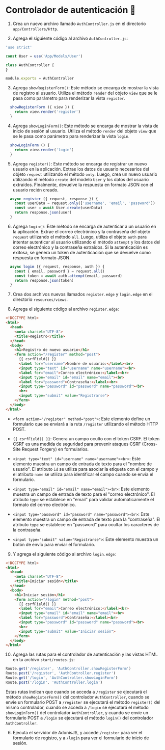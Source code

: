 # Controlador de autenticación 🔐

1. Crea un nuevo archivo llamado `AuthController.js` en el directorio `app/Controllers/Http`.

2. Agrega el siguiente código al archivo `AuthController.js`:

```javascript
'use strict'

const User = use('App/Models/User')

class AuthController {
}

module.exports = AuthController
```

3. Agrega `showRegisterForm()`: Este método se encarga de mostrar la vista de registro al usuario. Utiliza el método `render` del objeto `view` que se le pasa como parámetro para renderizar la vista `register`.

```javascript
  showRegisterForm ({ view }) {
    return view.render('register')
  }
```

4. Agrega `showLoginForm()`: Este método se encarga de mostrar la vista de inicio de sesión al usuario. Utiliza el método `render` del objeto `view` que se le pasa como parámetro para renderizar la vista `login`.

```javascript
  showLoginForm () {
    return view.render('login')
  }
```

5. Agrega `register()`: Este método se encarga de registrar un nuevo usuario en la aplicación. Extrae los datos de usuario necesarios del objeto `request` utilizando el método `only`. Luego, crea un nuevo usuario utilizando el método `create` del modelo `User` y los datos del usuario extraídos. Finalmente, devuelve la respuesta en formato JSON con el usuario recién creado.

```javascript
  async register ({ request, response }) {
    const userData = request.only(['username', 'email', 'password'])
    const user = await User.create(userData)
    return response.json(user)
  }
```

6. Agrega `login()`: Este método se encarga de autenticar a un usuario en la aplicación. Extrae el correo electrónico y la contraseña del objeto `request` utilizando el método `all`. Luego, utiliza el objeto `auth` para intentar autenticar al usuario utilizando el método `attempt` y los datos del correo electrónico y la contraseña extraídos. Si la autenticación es exitosa, se genera un token de autenticación que se devuelve como respuesta en formato JSON.

```javascript
  async login ({ request, response, auth }) {
    const { email, password } = request.all()
    const token = await auth.attempt(email, password)
    return response.json(token)
  }
```

7. Crea dos archivos nuevos llamados `register.edge` y `login.edge` en el directorio `resources/views`.

8. Agrega el siguiente código al archivo `register.edge`:

```html
<!DOCTYPE html>
<html>
  <head>
    <meta charset="UTF-8">
    <title>Registro</title>
  </head>
  <body>
    <h1>Registro de nuevo usuario</h1>
    <form action="/register" method="post">
      {{ csrfField() }}
      <label for="username">Nombre de usuario:</label><br>
      <input type="text" id="username" name="username"><br>
      <label for="email">Correo electrónico:</label><br>
      <input type="email" id="email" name="email"><br>
      <label for="password">Contraseña:</label><br>
      <input type="password" id="password" name="password"><br>
      <br>
      <input type="submit" value="Registrarse">
    </form>
  </body>
</html>
```

* `<form action="/register" method="post">`: Este elemento define un formulario que se enviará a la ruta `/register` utilizando el método HTTP POST.

* `{{ csrfField() }}`: Genera un campo oculto con el token CSRF. El token CSRF es una medida de seguridad para prevenir ataques CSRF (Cross-Site Request Forgery) en formularios.

* `<input type="text" id="username" name="username"><br>`: Este elemento muestra un campo de entrada de texto para el "nombre de usuario". El atributo `id` se utiliza para asociar la etiqueta con el campo y el atributo `name` se utiliza para identificar el campo cuando se envía el formulario.

* `<input type="email" id="email" name="email"><br>`: Este elemento muestra un campo de entrada de texto para el "correo electrónico". El atributo `type` se establece en "email" para validar automáticamente el formato del correo electrónico.

* `<input type="password" id="password" name="password"><br>`: Este elemento muestra un campo de entrada de texto para la "contraseña". El atributo `type` se establece en "password" para ocultar los caracteres de la contraseña.

* `<input type="submit" value="Registrarse">`: Este elemento muestra un botón de envío para enviar el formulario.

9. Y agrega el siguiente código al archivo `login.edge`:

```html
<!DOCTYPE html>
<html>
  <head>
    <meta charset="UTF-8">
    <title>Iniciar sesión</title>
  </head>
  <body>
    <h1>Iniciar sesión</h1>
    <form action="/login" method="post">
      {{ csrfField() }}
      <label for="email">Correo electrónico:</label><br>
      <input type="email" id="email" name="email"><br>
      <label for="password">Contraseña:</label><br>
      <input type="password" id="password" name="password"><br>
      <br>
      <input type="submit" value="Iniciar sesión">
    </form>
  </body>
</html>
```

10. Agrega las rutas para el controlador de autenticación y las vistas HTML en tu archivo `start/routes.js`:

```javascript
Route.get('/register', 'AuthController.showRegisterForm')
Route.post('/register', 'AuthController.register')
Route.get('/login', 'AuthController.showLoginForm')
Route.post('/login', 'AuthController.login')
```

Estas rutas indican que cuando se acceda a `/register` se ejecutará el método `showRegisterForm()` del controlador `AuthController`, cuando se envíe un formulario POST a `/register` se ejecutará el método `register()` del mismo controlador, cuando se acceda a `/login` se ejecutará el método `showLoginForm()` del controlador `AuthController`, y cuando se envíe un formulario POST a `/login` se ejecutará el método `login()` del controlador `AuthController`.

6. Ejecuta el servidor de AdonisJS, y accede `/register` para ver el formulario de registro, y a `/login` para ver el formulario de inicio de sesión.